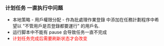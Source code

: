 ### 计划任务 一直执行中问题
+ 本地策略 - 用戶權限分配 - 作為批處理作業登錄 中添加在任務計劃程序中希望以 "不管用戶是否登錄都要運行" 的用戶名.
+ 运行脚本中不能有 pause 会导致任务一直不完成
+ <span style="color: red">计划任务完成后需要刷新状态才会改变</span>
